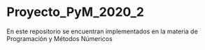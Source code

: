 # Proyecto_PyM_2020_2
En este repositorio se encuentran implementados en la materia de Programación y Métodos Númericos 
